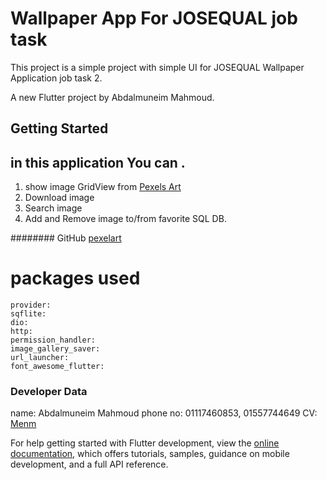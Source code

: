 # Wallpaper App For JOSEQUAL job task

This project is a simple project with simple UI for JOSEQUAL Wallpaper Application job task 2.

A new Flutter project by Abdalmuneim Mahmoud.

## Getting Started

## in this application You can .

1. show image GridView from [Pexels Art](https://www.pexels.com/api/)
2. Download image
4. Search image   
3. Add and Remove image to/from favorite SQL DB.

######## GitHub [pexelart](https://github.com/abdalmuneim/PexelsArtApp)

# packages used

    provider:
    sqflite:
    dio:
    http:
    permission_handler:
    image_gallery_saver:
    url_launcher:
    font_awesome_flutter:

### Developer Data

  name: Abdalmuneim Mahmoud 
  phone no: 01117460853, 01557744649
  CV: [Menm](https://drive.google.com/file/d/1qEJamZTd3EYZCGO_okDV1G4BzBe96Y9a/view?usp=sharing) 

For help getting started with Flutter development, view the
[online documentation](https://docs.flutter.dev/), which offers tutorials, samples, guidance on
mobile development, and a full API reference.

